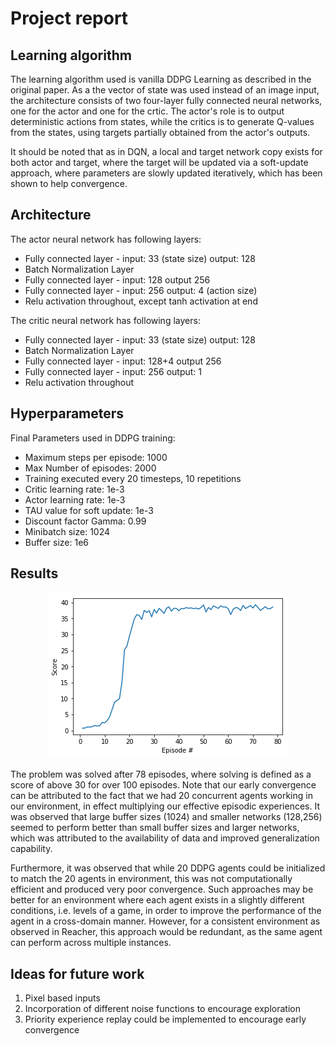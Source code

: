 # Project report

## Learning algorithm

The learning algorithm used is vanilla DDPG Learning as described in the original paper. As a the vector of state was used instead of an image input, the architecture consists of two four-layer fully connected neural networks, one for the actor and one for the crtic. The actor's role is to output deterministic actions from states, while the critics is to generate Q-values from the states, using targets partially obtained from the actor's outputs. 

It should be noted that as in DQN, a local and target network copy exists for both actor and target, where the target will be updated via a soft-update approach, where parameters are slowly updated iteratively, which has been shown to help convergence.

## Architecture
The actor neural network has following layers:

- Fully connected layer - input: 33 (state size) output: 128
- Batch Normalization Layer
- Fully connected layer - input: 128 output 256
- Fully connected layer - input: 256 output: 4 (action size)
- Relu activation throughout, except tanh activation at end

The critic neural network has following layers:

- Fully connected layer - input: 33 (state size) output: 128
- Batch Normalization Layer
- Fully connected layer - input: 128+4 output 256
- Fully connected layer - input: 256 output: 1
- Relu activation throughout

## Hyperparameters
Final Parameters used in DDPG training:

- Maximum steps per episode: 1000
- Max Number of episodes: 2000
- Training executed every 20 timesteps, 10 repetitions
- Critic learning rate: 1e-3
- Actor learning rate: 1e-3
- TAU value for soft update: 1e-3
- Discount factor Gamma: 0.99
- Minibatch size: 1024
- Buffer size: 1e6

## Results

</p>
<p align="center">
  <img src="https://github.com/EXJUSTICE/Udacity_AI/blob/master/Reinforcement_Learning/Continuous_Control/contcontrol_results.png?raw=true">
</p>
     
The problem was solved after 78 episodes, where solving is defined as a score of above 30 for over 100 episodes. Note that our early convergence can be attributed to the fact that we had 20 concurrent agents working in our environment, in effect multiplying our effective episodic experiences. It was observed that large buffer sizes (1024) and smaller networks (128,256) seemed to perform better than small buffer sizes and larger networks, which was attributed to the availability of data and improved generalization capability.

Furthermore, it was observed that while 20 DDPG agents could be initialized to match the 20 agents in environment, this was not computationally efficient and produced very poor convergence. Such approaches may be better for an environment where each agent exists in a slightly different conditions, i.e. levels of a game, in order to improve the performance of the agent in a cross-domain manner.
However, for a consistent environment as observed in Reacher, this approach would be redundant, as the same agent can perform across multiple instances.


## Ideas for future work

1. Pixel based inputs
2. Incorporation of different noise functions to encourage exploration
3. Priority experience replay could be implemented to encourage early convergence


